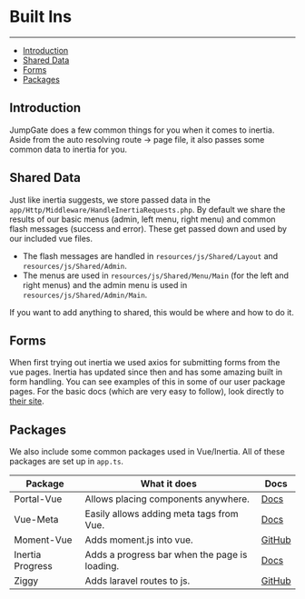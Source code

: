 # Built Ins

---

- [Introduction](#introduction)
- [Shared Data](#shared-data)
- [Forms](#forms)
- [Packages](#packages)

<a name="introduction"></a>
## Introduction

JumpGate does a few common things for you when it comes to inertia.  Aside from the auto resolving route -> page file, 
it also passes some common data to inertia for you.

<a name="shared-data"></a>
## Shared Data

Just like inertia suggests, we store passed data in the `app/Http/Middleware/HandleInertiaRequests.php`.  By default we 
share the results of our basic menus (admin, left menu, right menu) and common flash messages (success and error).  These 
get passed down and used by our included vue files.

- The flash messages are handled in `resources/js/Shared/Layout` and `resources/js/Shared/Admin`.
- The menus are used in `resources/js/Shared/Menu/Main` (for the left and right menus) and the admin menu is used in 
`resources/js/Shared/Admin/Main`.

If you want to add anything to shared, this would be where and how to do it. 

<a name="forms"></a>
## Forms

When first trying out inertia we used axios for submitting forms from the vue pages.  Inertia has updated since then and 
has some amazing built in form handling.  You can see examples of this in some of our user package pages.  For the basic 
docs (which are very easy to follow), look directly to [their site](https://inertiajs.com/forms).

<a name="packages"></a>
## Packages

We also include some common packages used in Vue/Inertia.  All of these packages are set up in `app.ts`.

Package          | What it does                                  | Docs
---------------- | --------------------------------------------- | -------
Portal-Vue       | Allows placing components anywhere.           | [Docs](https://portal-vue.linusb.org/guide/getting-started.html)
Vue-Meta         | Easily allows adding meta tags from Vue.      | [Docs](https://vue-meta.nuxtjs.org/)
Moment-Vue       | Adds moment.js into vue.                      | [GitHub](https://github.com/brockpetrie/vue-moment) | [Moment.js](https://momentjs.com/docs/)
Inertia Progress | Adds a progress bar when the page is loading. | [Docs](https://inertiajs.com/progress-indicators)
Ziggy            | Adds laravel routes to js.                    | [GitHub](https://github.com/tighten/ziggy)
